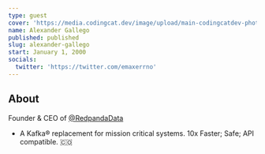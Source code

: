 ```yaml
---
type: guest
cover: 'https://media.codingcat.dev/image/upload/main-codingcatdev-photo/podcast-guest/emaxerrno'
name: Alexander Gallego
published: published
slug: alexander-gallego
start: January 1, 2000
socials:
  twitter: 'https://twitter.com/emaxerrno'
---
```


## About

Founder & CEO of [@RedpandaData](RedpandaData)

- A Kafka® replacement for mission critical systems. 10x Faster; Safe; API compatible. 🇨🇴
